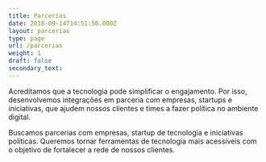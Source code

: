 ```yaml
---
title: Parcerias
date: 2018-09-14T14:51:56.000Z
layout: parcerias
type: page
url: /parcerias
weight: 1
draft: false
secondary_text:
---
```

Acreditamos que a tecnologia pode simplificar o engajamento.
Por isso, desenvolvemos  integrações em parceria com empresas, startups e iniciativas, que ajudem nossos clientes e times a fazer política no ambiente digital.


<!-- more -->
Buscamos parcerias com empresas, startup de tecnologia e iniciativas políticas. Queremos tornar ferramentas de tecnologia mais acessíveis com o objetivo de fortalecer a rede de nossos clientes.
